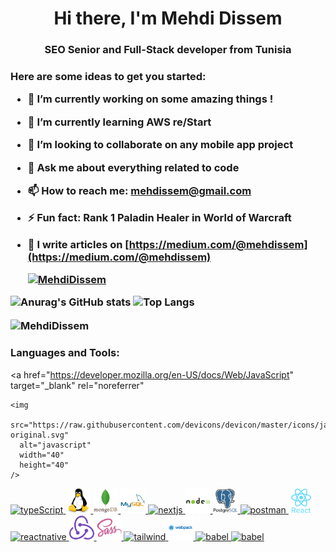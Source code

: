 <h1 align="center">Hi there, I'm Mehdi Dissem </h1>
<h3 align="center">SEO Senior and Full-Stack developer from Tunisia<h3>

Here are some ideas to get you started:

- 🔭 I’m currently working on some amazing things !
- 🌱 I’m currently learning AWS re/Start
- 👯 I’m looking to collaborate on any mobile app project
- 💬 Ask me about everything related to code
- 📫 How to reach me: **mehdissem@gmail.com**
- ⚡ Fun fact: Rank 1 Paladin Healer in World of Warcraft
- 📝 I write articles on [https://medium.com/@mehdissem](https://medium.com/@mehdissem)
  
  <p align="left"> <a href="https://github.com/ryo-ma/github-profile-trophy"><img src="https://github-profile-trophy.vercel.app/?username=MehdiDissem" alt="MehdiDissem" /></a> </p>

![Anurag's GitHub stats](https://github-readme-stats.vercel.app/api?username=MehdiDissem&show_icons=true&theme=onedark)
![Top Langs](https://github-readme-stats.vercel.app/api/top-langs/?username=MehdiDissem&layout=compact)
  
  <p><img align="center" margin-bottom="20px" src="https://github-readme-streak-stats.herokuapp.com/?user=MehdiDissem&" alt="MehdiDissem" /></p>

  <h3 align="left">Languages and Tools:</h3>
<p align="left"> 
  
   <a
    href="https://developer.mozilla.org/en-US/docs/Web/JavaScript"
    target="_blank"
    rel="noreferrer"
  >
    <img
      src="https://raw.githubusercontent.com/devicons/devicon/master/icons/javascript/javascript-original.svg"
      alt="javascript"
      width="40"
      height="40"
    />
  </a>
  <a href="https://www.typescriptlang.org" target="_blank" rel="noreferrer">
    <img
      src="https://cdn.icon-icons.com/icons2/2415/PNG/512/typescript_original_logo_icon_146317.png"
      alt="typeScript"
      width="40"
      height="40"
    />
  </a>
  
 <a href="https://www.linux.org/" target="_blank" rel="noreferrer">
    <img
      src="https://raw.githubusercontent.com/devicons/devicon/master/icons/linux/linux-original.svg"
      alt="linux"
      width="40"
      height="40"
    />
  </a>
  <a href="https://www.mongodb.com/" target="_blank" rel="noreferrer">
    <img
      src="https://raw.githubusercontent.com/devicons/devicon/master/icons/mongodb/mongodb-original-wordmark.svg"
      alt="mongodb"
      width="40"
      height="40"
    />
  </a>
  <a href="https://www.mysql.com/" target="_blank" rel="noreferrer">
    <img
      src="https://raw.githubusercontent.com/devicons/devicon/master/icons/mysql/mysql-original-wordmark.svg"
      alt="mysql"
      width="40"
      height="40"
    />
  </a>
  <a href="https://nextjs.org/" target="_blank" rel="noreferrer">
    <img
      src="https://cdn.worldvectorlogo.com/logos/nextjs-2.svg"
      alt="nextjs"
      width="40"
      height="40"
    />
  </a>
  <a href="https://nodejs.org" target="_blank" rel="noreferrer">
    <img
      src="https://raw.githubusercontent.com/devicons/devicon/master/icons/nodejs/nodejs-original-wordmark.svg"
      alt="nodejs"
      width="40"
      height="40"
    />
  </a>
  <a href="https://www.postgresql.org" target="_blank" rel="noreferrer">
    <img
      src="https://raw.githubusercontent.com/devicons/devicon/master/icons/postgresql/postgresql-original-wordmark.svg"
      alt="postgresql"
      width="40"
      height="40"
    />
  </a>
  <a href="https://postman.com" target="_blank" rel="noreferrer">
    <img
      src="https://www.vectorlogo.zone/logos/getpostman/getpostman-icon.svg"
      alt="postman"
      width="40"
      height="40"
    />
  </a>
  <a href="https://reactjs.org/" target="_blank" rel="noreferrer">
    <img
      src="https://raw.githubusercontent.com/devicons/devicon/master/icons/react/react-original-wordmark.svg"
      alt="react"
      width="40"
      height="40"
    />
  </a>
  <a href="https://reactnative.dev/" target="_blank" rel="noreferrer">
    <img
      src="https://reactnative.dev/img/header_logo.svg"
      alt="reactnative"
      width="40"
      height="40"
    />
  </a>
  <a href="https://redux.js.org" target="_blank" rel="noreferrer">
    <img
      src="https://raw.githubusercontent.com/devicons/devicon/master/icons/redux/redux-original.svg"
      alt="redux"
      width="40"
      height="40"
    />
  </a>
  <a href="https://sass-lang.com" target="_blank" rel="noreferrer">
    <img
      src="https://raw.githubusercontent.com/devicons/devicon/master/icons/sass/sass-original.svg"
      alt="sass"
      width="40"
      height="40"
    />
  </a>
  <a href="https://tailwindcss.com/" target="_blank" rel="noreferrer">
    <img
      src="https://www.vectorlogo.zone/logos/tailwindcss/tailwindcss-icon.svg"
      alt="tailwind"
      width="40"
      height="40"
    />
  </a>
  <a href="https://webpack.js.org" target="_blank" rel="noreferrer">
    <img
      src="https://raw.githubusercontent.com/devicons/devicon/d00d0969292a6569d45b06d3f350f463a0107b0d/icons/webpack/webpack-original-wordmark.svg"
      alt="webpack"
      width="40"
      height="40"
    />
  </a>
  
  
  <a href="https://babeljs.io/" target="_blank" rel="babel">
    <img
      src="https://www.vectorlogo.zone/logos/babeljs/babeljs-icon.svg"
      alt="babel"
      width="40"
      height="40"
    />
  </a>
  
  
  <a href="https://git-scm.com/" target="_blank" rel="babel">
    <img
      src="https://www.vectorlogo.zone/logos/git-scm/git-scm-icon.svg"
      alt="babel"
      width="40"
      height="40"
    />
  </a>
  </p>



